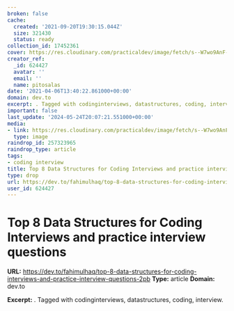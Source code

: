 ```yaml
---
broken: false
cache:
  created: '2021-09-20T19:30:15.044Z'
  size: 321430
  status: ready
collection_id: 17452361
cover: https://res.cloudinary.com/practicaldev/image/fetch/s--W7wo9AnF--/c_imagga_scale,f_auto,fl_progressive,h_500,q_auto,w_1000/https://thepracticaldev.s3.amazonaws.com/i/zh2w7nufrewbbh2n9zjv.png
creator_ref:
  _id: 624427
  avatar: ''
  email: ''
  name: pitosalas
date: '2021-04-06T13:40:22.861000+00:00'
domain: dev.to
excerpt: . Tagged with codinginterviews, datastructures, coding, interview.
important: false
last_update: '2024-05-24T20:07:21.551000+00:00'
media:
- link: https://res.cloudinary.com/practicaldev/image/fetch/s--W7wo9AnF--/c_imagga_scale,f_auto,fl_progressive,h_500,q_auto,w_1000/https://thepracticaldev.s3.amazonaws.com/i/zh2w7nufrewbbh2n9zjv.png
  type: image
raindrop_id: 257323965
raindrop_type: article
tags:
- coding interview
title: Top 8 Data Structures for Coding Interviews and practice interview questions
type: drop
url: https://dev.to/fahimulhaq/top-8-data-structures-for-coding-interviews-and-practice-interview-questions-2pb
user_id: 624427
---
```


# Top 8 Data Structures for Coding Interviews and practice interview questions

**URL:** https://dev.to/fahimulhaq/top-8-data-structures-for-coding-interviews-and-practice-interview-questions-2pb
**Type:** article
**Domain:** dev.to

**Excerpt:** . Tagged with codinginterviews, datastructures, coding, interview.
